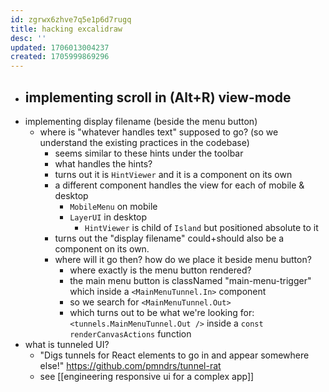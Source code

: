 ```yaml
---
id: zgrwx6zhve7q5e1p6d7rugq
title: hacking excalidraw
desc: ''
updated: 1706013004237
created: 1705999869296
---
```


- implementing scroll in (Alt+R) view-mode
  - 
- implementing display filename (beside the menu button)
  - where is "whatever handles text" supposed to go? (so we understand the existing practices in the codebase)
    - seems similar to these hints under the toolbar
    - what handles the hints?
    - turns out it is `HintViewer` and it is a component on its own
    - a different component handles the view for each of mobile & desktop
      - `MobileMenu` on mobile
      - `LayerUI` in desktop
        - `HintViewer` is child of `Island` but positioned absolute to it
    - turns out the "display filename" could+should also be a component on its own.
    - where will it go then? how do we place it beside menu button?
      - where exactly is the menu button rendered?
      - the main menu button is classNamed "main-menu-trigger" which inside a `<MainMenuTunnel.In>` component
      - so we search for `<MainMenuTunnel.Out>`
      - which turns out to be what we're looking for: `<tunnels.MainMenuTunnel.Out />` inside a `const renderCanvasActions` function
- what is tunneled UI?
  - "Digs tunnels for React elements to go in and appear somewhere else!" https://github.com/pmndrs/tunnel-rat
  - see [[engineering responsive ui for a complex app]]

